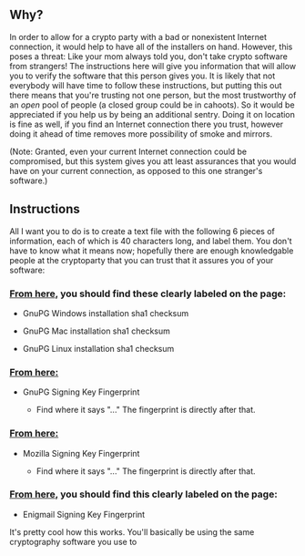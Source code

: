 ## Why?

In order to allow for a crypto party with a bad or nonexistent Internet connection, it would help to have all of the installers on hand. However, this poses a threat: Like your mom always told you, don't take crypto software from strangers! The instructions here will give you information that will allow you to verify the software that this person gives you. It is likely that not everybody will have time to follow these instructions, but putting this out there means that you're trusting not one person, but the most trustworthy of an *open* pool of people (a closed group could be in cahoots). So it would be appreciated if you help us by being an additional sentry. Doing it on location is fine as well, if you find an Internet connection there you trust, however doing it ahead of time removes more possibility of smoke and mirrors.

(Note: Granted, even your current Internet connection could be compromised, but this system gives you att least assurances that you would have on your current connection, as opposed to this one stranger's software.)

## Instructions

All I want you to do is to create a text file with the following 6 pieces of information, each of which is 40 characters long, and label them. You don't have to know what it means now; hopefully there are enough knowledgable people at the cryptoparty that you can trust that it assures you of your software:

### [From here,](././.) you should find these clearly labeled on the page:

* GnuPG Windows installation sha1 checksum

* GnuPG Mac installation sha1 checksum

* GnuPG Linux installation sha1 checksum

### [From here:](././.)

* GnuPG Signing Key Fingerprint

  * Find where it says "..." The fingerprint is directly after that.

### [From here:](././.)

* Mozilla Signing Key Fingerprint

  * Find where it says "..." The fingerprint is directly after that.

### [From here,](././.) you should find this clearly labeled on the page:

* Enigmail Signing Key Fingerprint

It's pretty cool how this works. You'll basically be using the same cryptography software you use to 
